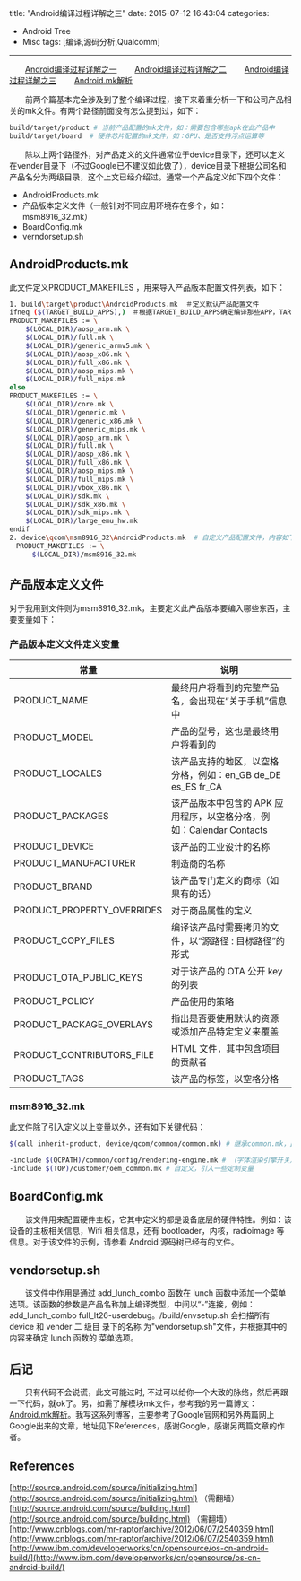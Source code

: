 title: "Android编译过程详解之三"
date: 2015-07-12 16:43:04
categories:
- Android Tree
- Misc
tags: [编译,源码分析,Qualcomm]
---
　　[Android编译过程详解之一](http://huaqianlee.github.io/2015/07/11/Android/Android%E7%BC%96%E8%AF%91%E8%BF%87%E7%A8%8B%E8%AF%A6%E8%A7%A3%E4%B9%8B%E4%B8%80/)
　　[Android编译过程详解之二](http://huaqianlee.github.io/2015/07/12/Android/Android%E7%BC%96%E8%AF%91%E8%BF%87%E7%A8%8B%E8%AF%A6%E8%A7%A3%E4%B9%8B%E4%BA%8C/)
　　[Android编译过程详解之三](http://huaqianlee.github.io/2015/07/12/Android/Android%E7%BC%96%E8%AF%91%E8%BF%87%E7%A8%8B%E8%AF%A6%E8%A7%A3%E4%B9%8B%E4%B8%89/)
　　[Android.mk解析](http://huaqianlee.github.io/2015/07/12/Android/About-ActivityNotFoundException-Unable-to-find-explicit-activity-class-Android-mk%E8%A7%A3%E6%9E%90/)

　　前两个篇基本完全涉及到了整个编译过程，接下来着重分析一下和公司产品相关的mk文件。有两个路径前面没有怎么提到过，如下：      
```bash
build/target/product # 当前产品配置的mk文件，如：需要包含哪些apk在此产品中
build/target/board  # 硬件芯片配置的mk文件，如：GPU、是否支持浮点运算等
```
　　除以上两个路径外，对产品定义的文件通常位于device目录下，还可以定义在vender目录下（不过Google已不建议如此做了），device目录下根据公司名和产品名分为两级目录，这个上文已经介绍过。通常一个产品定义如下四个文件：
- AndroidProducts.mk 
- 产品版本定义文件（一般针对不同应用环境存在多个，如：msm8916_32.mk）
- BoardConfig.mk
- verndorsetup.sh

## AndroidProducts.mk
<!--more-->
此文件定义PRODUCT_MAKEFILES ，用来导入产品版本配置文件列表，如下：
```bash
1. build\target\product\AndroidProducts.mk  ＃定义默认产品配置文件
ifneq ($(TARGET_BUILD_APPS),)　＃根据TARGET_BUILD_APPS确定编译那些APP，TARGET_BUILD_APPS由上文envsetup.sh中的命令指定
PRODUCT_MAKEFILES := \
    $(LOCAL_DIR)/aosp_arm.mk \
    $(LOCAL_DIR)/full.mk \
    $(LOCAL_DIR)/generic_armv5.mk \
    $(LOCAL_DIR)/aosp_x86.mk \
    $(LOCAL_DIR)/full_x86.mk \
    $(LOCAL_DIR)/aosp_mips.mk \
    $(LOCAL_DIR)/full_mips.mk
else
PRODUCT_MAKEFILES := \
    $(LOCAL_DIR)/core.mk \
    $(LOCAL_DIR)/generic.mk \
    $(LOCAL_DIR)/generic_x86.mk \
    $(LOCAL_DIR)/generic_mips.mk \
    $(LOCAL_DIR)/aosp_arm.mk \
    $(LOCAL_DIR)/full.mk \
    $(LOCAL_DIR)/aosp_x86.mk \
    $(LOCAL_DIR)/full_x86.mk \
    $(LOCAL_DIR)/aosp_mips.mk \
    $(LOCAL_DIR)/full_mips.mk \
    $(LOCAL_DIR)/vbox_x86.mk \
    $(LOCAL_DIR)/sdk.mk \
    $(LOCAL_DIR)/sdk_x86.mk \
    $(LOCAL_DIR)/sdk_mips.mk \
    $(LOCAL_DIR)/large_emu_hw.mk
endif
2. device\qcom\msm8916_32\AndroidProducts.mk  # 自定义产品配置文件，内容如下：
　PRODUCT_MAKEFILES := \
	　$(LOCAL_DIR)/msm8916_32.mk
```
## 产品版本定义文件
对于我用到文件则为msm8916_32.mk，主要定义此产品版本要编入哪些东西，主要变量如下：
### 产品版本定义文件定义变量

|常量|说明|
|----|----|
|PRODUCT_NAME|最终用户将看到的完整产品名，会出现在“关于手机”信息中|
|PRODUCT_MODEL|产品的型号，这也是最终用户将看到的|
|PRODUCT_LOCALES|该产品支持的地区，以空格分格，例如：en_GB de_DE es_ES fr_CA|
|PRODUCT_PACKAGES|该产品版本中包含的 APK 应用程序，以空格分格，例如：Calendar Contacts|
|PRODUCT_DEVICE|该产品的工业设计的名称|
|PRODUCT_MANUFACTURER|制造商的名称|
|PRODUCT_BRAND|该产品专门定义的商标（如果有的话）|
|PRODUCT_PROPERTY_OVERRIDES|对于商品属性的定义|
|PRODUCT_COPY_FILES|编译该产品时需要拷贝的文件，以“源路径 : 目标路径”的形式|
|PRODUCT_OTA_PUBLIC_KEYS|对于该产品的 OTA 公开 key 的列表|
|PRODUCT_POLICY|产品使用的策略|
|PRODUCT_PACKAGE_OVERLAYS|指出是否要使用默认的资源或添加产品特定定义来覆盖|
|PRODUCT_CONTRIBUTORS_FILE|HTML 文件，其中包含项目的贡献者|
|PRODUCT_TAGS|该产品的标签，以空格分格|

### msm8916_32.mk
此文件除了引入定义以上变量以外，还有如下关键代码：　
```bash
$(call inherit-product, device/qcom/common/common.mk) # 继承common.mk，此文件定义了很多值为配置文件、脚本文件的常量

-include $(QCPATH)/common/config/rendering-engine.mk # （字体渲染引擎开关）font rendering engine feature switch
-include $(TOP)/customer/oem_common.mk # 自定义，引入一些定制变量
```
## BoardConfig.mk
　　该文件用来配置硬件主板，它其中定义的都是设备底层的硬件特性。例如：该设备的主板相关信息，Wifi 相关信息，还有 bootloader，内核，radioimage 等信息。对于该文件的示例，请参看 Android 源码树已经有的文件。
## vendorsetup.sh
　　该文件中作用是通过 add_lunch_combo 函数在 lunch 函数中添加一个菜单选项。该函数的参数是产品名称加上编译类型，中间以“-”连接，例如：add_lunch_combo full_lt26-userdebug。/build/envsetup.sh 会扫描所有 device 和 vender 二 级目 录下的名称 为"vendorsetup.sh"文件，并根据其中的内容来确定 lunch 函数的 菜单选项。


## 后记
　　只有代码不会说谎，此文可能过时, 不过可以给你一个大致的脉络，然后再跟一下代码，就ok了。另，如需了解模块mk文件，参考我的另一篇博文：[Android.mk解析](http://huaqianlee.github.io/2015/07/12/Android/About-ActivityNotFoundException-Unable-to-find-explicit-activity-class-Android-mk%E8%A7%A3%E6%9E%90/)。我写这系列博客，主要参考了Google官网和另外两篇网上Google出来的文章，地址见下References，感谢Google，感谢另两篇文章的作者。
　　　
## References
[http://source.android.com/source/initializing.html](http://source.android.com/source/initializing.html) （需翻墙）
[http://source.android.com/source/building.html](http://source.android.com/source/building.html) （需翻墙）
[http://www.cnblogs.com/mr-raptor/archive/2012/06/07/2540359.html](http://www.cnblogs.com/mr-raptor/archive/2012/06/07/2540359.html)
[http://www.ibm.com/developerworks/cn/opensource/os-cn-android-build/](http://www.ibm.com/developerworks/cn/opensource/os-cn-android-build/)
